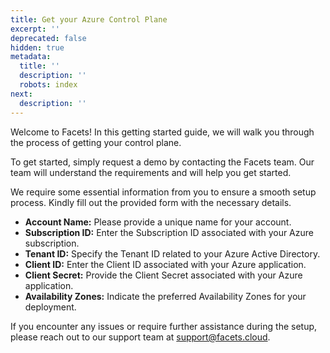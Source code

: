 ```yaml
---
title: Get your Azure Control Plane
excerpt: ''
deprecated: false
hidden: true
metadata:
  title: ''
  description: ''
  robots: index
next:
  description: ''
---
```

Welcome to Facets! In this getting started guide, we will walk you through the process of getting your control plane.

To get started, simply request a demo by contacting the Facets team. Our team will understand the requirements and will help you get started.

We require some essential information from you to ensure a smooth setup process. Kindly fill out the provided form with the necessary details.

- **Account Name:** Please provide a unique name for your account.
- **Subscription ID:** Enter the Subscription ID associated with your Azure subscription.
- **Tenant ID:** Specify the Tenant ID related to your Azure Active Directory.
- **Client ID:** Enter the Client ID associated with your Azure application.
- **Client Secret:** Provide the Client Secret associated with your Azure application.
- **Availability Zones:** Indicate the preferred Availability Zones for your deployment.

If you encounter any issues or require further assistance during the setup, please reach out to our support team at [support@facets.cloud](mailto:support@facets.cloud).